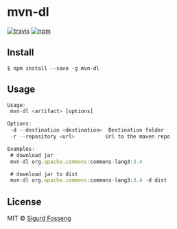 # mvn-dl
[![travis][travis-image]][travis-url]
[![npm][npm-image]][npm-url]

[travis-image]: https://img.shields.io/travis/laat/mvn-dl.svg?style=flat&branch=master
[travis-url]: https://travis-ci.org/laat/mvn-dl
[npm-image]: https://img.shields.io/npm/v/mvn-dl.svg?style=flat
[npm-url]: https://npmjs.org/package/mvn-dl

## Install

```
$ npm install --save -g mvn-dl
```

## Usage

```js
Usage:
 mvn-dl <artifact> [options]

Options:
 -d --destination <destination>  Destination folder
 -r --repository <url>          Url to the maven repo

Examples:
 # download jar
 mvn-dl org.apache.commons:commons-lang3:3.4

 # download jar to dist
 mvn-dl org.apache.commons:commons-lang3:3.4 -d dist
```

## License

MIT © [Sigurd Fosseng](http://github.com/laat)
